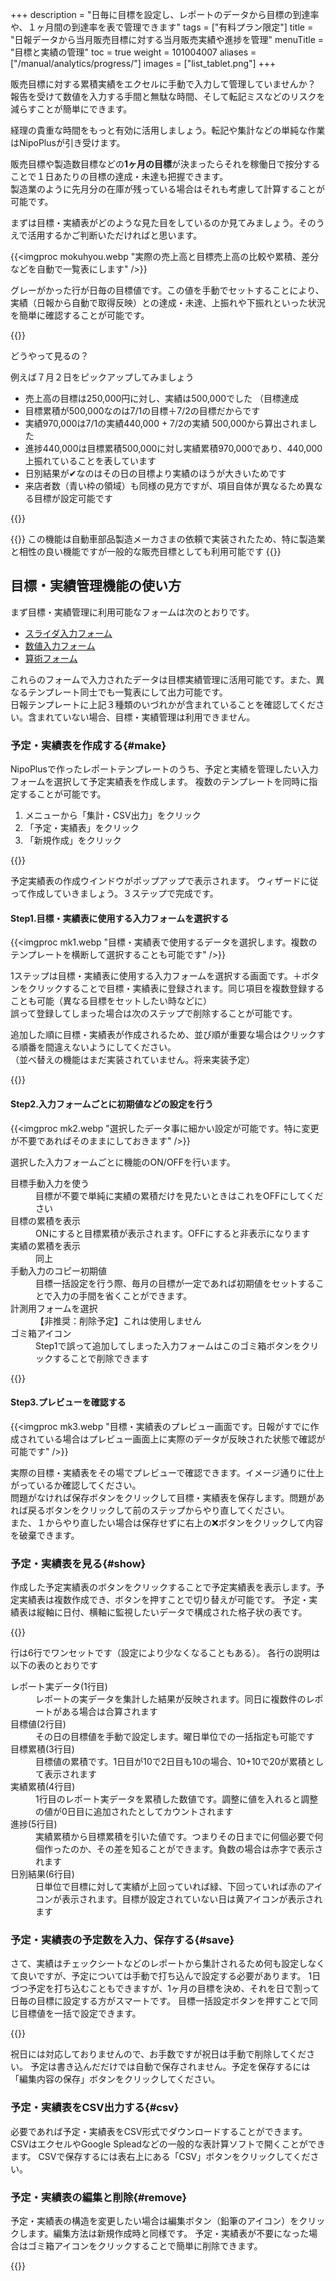 +++
description = "日毎に目標を設定し、レポートのデータから目標の到達率や、１ヶ月間の到達率を表で管理できます"
tags = ["有料プラン限定"]
title = "日報データから当月販売目標に対する当月販売実績や進捗を管理"
menuTitle = "目標と実績の管理"
toc = true
weight = 101004007
aliases = ["/manual/analytics/progress/"]
images = ["list_tablet.png"]
+++

販売目標に対する累積実績をエクセルに手動で入力して管理していませんか？  
報告を受けて数値を入力する手間と無駄な時間、そして転記ミスなどのリスクを減らすことが簡単にできます。  

経理の貴重な時間をもっと有効に活用しましょう。転記や集計などの単純な作業はNipoPlusが引き受けます。  

販売目標や製造数目標などの**1ヶ月の目標**が決まったらそれを稼働日で按分することで１日あたりの目標の達成・未達も把握できます。  
製造業のように先月分の在庫が残っている場合はそれも考慮して計算することが可能です。  

まずは目標・実績表がどのような見た目をしているのか見てみましょう。そのうえで活用するかご判断いただければと思います。




{{<imgproc mokuhyou.webp "実際の売上高と目標売上高の比較や累積、差分などを自動で一覧表にします" />}}

グレーがかった行が日毎の目標値です。この値を手動でセットすることにより、実績（日報から自動で取得反映）との達成・未達、上振れや下振れといった状況を簡単に確認することが可能です。

{{<note>}}


どうやって見るの？  

例えば７月２日をピックアップしてみましょう  


- 売上高の目標は250,000円に対し、実績は500,000でした （目標達成
- 目標累積が500,000なのは7/1の目標＋7/2の目標だからです
- 実績970,000は7/1の実績440,000 + 7/2の実績 500,000から算出されました
- 進捗440,000は目標累積500,000に対し実績累積970,000であり、440,000上振れていることを表しています
- 日別結果が✔なのはその日の目標より実績のほうが大きいためです
- 来店者数（青い枠の領域）も同様の見方ですが、項目自体が異なるため異なる目標が設定可能です

{{</note>}}


{{<info>}}
この機能は自動車部品製造メーカさまの依頼で実装されたため、特に製造業と相性の良い機能ですが一般的な販売目標としても利用可能です
{{</info>}}



## 目標・実績管理機能の使い方


まず目標・実績管理に利用可能なフォームは次のとおりです。

- [スライダ入力フォーム](/docs/manual/initial-setting/template/step/)
- [数値入力フォーム](/docs/manual/initial-setting/template/math/)
- [算術フォーム](/docs/manual/initial-setting/template/calc/)

これらのフォームで入力されたデータは目標実績管理に活用可能です。また、異なるテンプレート同士でも一覧表にして出力可能です。  
日報テンプレートに上記３種類のいづれかが含まれていることを確認してください。含まれていない場合、目標・実績管理は利用できません。






### 予定・実績表を作成する{#make}

NipoPlusで作ったレポートテンプレートのうち、予定と実績を管理したい入力フォームを選択して予定実績表を作成します。
複数のテンプレートを同時に指定することが可能です。

1. メニューから「集計・CSV出力」をクリック
1. 「予定・実績表」をクリック
1. 「新規作成」をクリック


{{<appscreen filename="make" title="予定実績表はレポートの結果（実績）と目標値（予定）を日別に比較する表です。新規作成から予定実績表を作成します">}}

予定実績表の作成ウインドウがポップアップで表示されます。
ウィザードに従って作成していきましょう。３ステップで完成です。

#### Step1.目標・実績表に使用する入力フォームを選択する

{{<imgproc mk1.webp "目標・実績表で使用するデータを選択します。複数のテンプレートを横断して選択することも可能です" />}}

1ステップは目標・実績表に使用する入力フォームを選択する画面です。＋ボタンをクリックすることで目標・実績表に登録されます。同じ項目を複数登録することも可能（異なる目標をセットしたい時などに）  
誤って登録してしまった場合は次のステップで削除することが可能です。  

追加した順に目標・実績表が作成されるため、並び順が重要な場合はクリックする順番を間違えないようにしてください。  
（並べ替えの機能はまだ実装されていません。将来実装予定）  

{{<nextArrow>}}

#### Step2.入力フォームごとに初期値などの設定を行う


{{<imgproc mk2.webp "選択したデータ事に細かい設定が可能です。特に変更が不要であればそのままにしておきます" />}}

選択した入力フォームごとに機能のON/OFFを行います。

<dl class="basic">
<dt>目標手動入力を使う</dt>
<dd>目標が不要で単純に実績の累積だけを見たいときはこれをOFFにしてください</dd>
<dt>目標の累積を表示</dt>
<dd>ONにすると目標累積が表示されます。OFFにすると非表示になります</dd>
<dt>実績の累積を表示</dt>
<dd>同上</dd>
<dt>手動入力のコピー初期値</dt>
<dd>目標一括設定を行う際、毎月の目標が一定であれば初期値をセットすることで入力の手間を省くことができます。</dd>
<dt>計測用フォームを選択</dt>
<dd>【非推奨：削除予定】これは使用しません</dd>
<dt>ゴミ箱アイコン</dt>
<dd>Step1で誤って追加してしまった入力フォームはこのゴミ箱ボタンをクリックすることで削除できます</dd>
</dl>

{{<nextArrow>}}


#### Step3.プレビューを確認する


{{<imgproc mk3.webp "目標・実績表のプレビュー画面です。日報がすでに作成されている場合はプレビュー画面上に実際のデータが反映された状態で確認が可能です" />}}

実際の目標・実績表をその場でプレビューで確認できます。イメージ通りに仕上がっているか確認してください。  
問題がなければ保存ボタンをクリックして目標・実績表を保存します。問題があれば戻るボタンをクリックして前のステップからやり直してください。  
また、１からやり直したい場合は保存せずに右上の❌ボタンをクリックして内容を破棄できます。




### 予定・実績表を見る{#show}

作成した予定実績表のボタンをクリックすることで予定実績表を表示します。予定実績表は複数作成でき、ボタンを押すことで切り替えが可能です。
予定・実績表は縦軸に日付、横軸に監視したいデータで構成された格子状の表です。

{{<appscreen filename="list" title="予定実績表の完成">}}

行は6行でワンセットです（設定により少なくなることもある）。
各行の説明は以下の表のとおりです

<dl class="basic">
    <dt>レポート実データ(1行目)</dt>
    <dd>レポートの実データを集計した結果が反映されます。同日に複数件のレポートがある場合は合算されます</dd>
    <dt>目標値(2行目)</dt>
    <dd>その日の目標値を手動で設定します。曜日単位での一括指定も可能です</dd>
    <dt>目標累積(3行目)</dt>
    <dd>目標値の累積です。1日目が10で2日目も10の場合、10+10で20が累積として表示されます</dd>
    <dt>実績累積(4行目)</dt>
    <dd>1行目のレポート実データを累積した数値です。調整に値を入れると調整の値が0日目に追加されたとしてカウントされます</dd>
    <dt>進捗(5行目)</dt>
    <dd>実績累積から目標累積を引いた値です。つまりその日までに何個必要で何個作ったのか、その差を知ることができます。負数の場合は赤字で表示されます</dd>
    <dt>日別結果(6行目)</dt>
    <dd>日単位で目標に対して実績が上回っていれば緑、下回っていれば赤のアイコンが表示されます。目標が設定されていない日は黄アイコンが表示されます</dd>
</dl>



### 予定・実績表の予定数を入力、保存する{#save}

さて、実績はチェックシートなどのレポートから集計されるため何も設定しなくて良いですが、予定については手動で打ち込んで設定する必要があります。
1日づつ予定を打ち込むこともできますが、1ヶ月の目標を決め、それを日で割って日毎の目標に設定する方がスマートです。
目標一括設定ボタンを押すことで同じ目標値を一括で設定できます。

{{<appscreen filename="batch" title="予定実績表の「予定」を一括で指定します。土日は除外するといった指定も可能です。">}}

祝日には対応しておりませんので、お手数ですが祝日は手動で削除してください。
予定は書き込んだだけでは自動で保存されません。予定を保存するには「編集内容の保存」ボタンをクリックしてください。

### 予定・実績表をCSV出力する{#csv}

必要であれば予定・実績表をCSV形式でダウンロードすることができます。
CSVはエクセルやGoogle Spleadなどの一般的な表計算ソフトで開くことができます。
CSVで保存するには表右上にある「CSV」ボタンをクリックしてください。

### 予定・実績表の編集と削除{#remove}

予定・実績表の構造を変更したい場合は編集ボタン（鉛筆のアイコン）をクリックします。編集方法は新規作成時と同様です。
予定・実績表が不要になった場合はゴミ箱アイコンをクリックすることで簡単に削除できます。

{{<appscreen filename="edit" title="予定・実績表の修正と削除">}}
